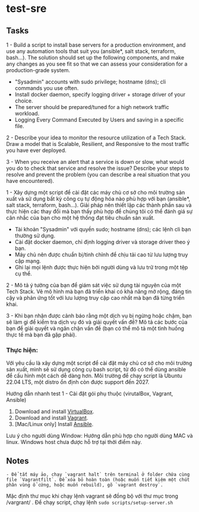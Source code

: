 # test-sre
## Tasks
1 - Build a script to install base servers for a production environment, and use any
automation tools that suit you (ansible*, salt stack, terraform, bash...). The solution should
set up the following components, and make any changes as you see fit so that we can
assess your consideration for a production-grade system.
- &quot;Sysadmin&quot; accounts with sudo privilege; hostname (dns); cli commands you use
often.
- Install docker daemon, specify logging driver + storage driver of your choice.
- The server should be prepared/tuned for a high network traffic workload.
- Logging Every Command Executed by Users and saving in a specific file.

2 - Describe your idea to monitor the resource utilization of a Tech Stack. Draw a model
that is Scalable, Resilient, and Responsive to the most traffic you have ever deployed.

3 - When you receive an alert that a service is down or slow, what would you do to check
that service and resolve the issue? Describe your steps to resolve and prevent the problem
(you can describe a real situation that you have encountered).

1 - Xây dựng một script để cài đặt các máy chủ cơ sở cho môi trường sản xuất và sử dụng bất kỳ công cụ tự động hóa nào phù hợp với bạn (ansible*, salt stack, terraform, bash…). Giải pháp nên thiết lập các thành phần sau và thực hiện các thay đổi mà bạn thấy phù hợp để chúng tôi có thể đánh giá sự cân nhắc của bạn cho một hệ thống đạt tiêu chuẩn sản xuất.

- Tài khoản "Sysadmin" với quyền sudo; hostname (dns); các lệnh cli bạn thường sử dụng.
- Cài đặt docker daemon, chỉ định logging driver và storage driver theo ý bạn.
- Máy chủ nên được chuẩn bị/tinh chỉnh để chịu tải cao từ lưu lượng truy cập mạng.
- Ghi lại mọi lệnh được thực hiện bởi người dùng và lưu trữ trong một tệp cụ thể.

2 - Mô tả ý tưởng của bạn để giám sát việc sử dụng tài nguyên của một Tech Stack. Vẽ mô hình mà bạn đã triển khai có khả năng mở rộng, đáng tin cậy và phản ứng tốt với lưu lượng truy cập cao nhất mà bạn đã từng triển khai.

3 - Khi bạn nhận được cảnh báo rằng một dịch vụ bị ngừng hoặc chậm, bạn sẽ làm gì để kiểm tra dịch vụ đó và giải quyết vấn đề? Mô tả các bước của bạn để giải quyết và ngăn chặn vấn đề (bạn có thể mô tả một tình huống thực tế mà bạn đã gặp phải).

### Thực hiện:

Với yêu cầu là xây dựng một script để cài đặt máy chủ cơ sở cho môi trường sản xuất, mình sẽ sử dụng công cụ bash script, từ đó có thể dùng ansible để cấu hình một cách dễ dàng hơn. 
Môi trường để chạy script là Ubuntu 22.04 LTS, một distro ổn định còn được support đến 2027. 


Hướng dẫn nhanh test
1 - Cài đặt gói phụ thuộc (virutalBox, Vagrant, Ansible)

  1. Download and install [VirtualBox](https://www.virtualbox.org/wiki/Downloads).
  2. Download and install [Vagrant](http://www.vagrantup.com/downloads.html).
  3. [Mac/Linux only] Install [Ansible](https://docs.ansible.com/ansible/latest/installation_guide/intro_installation.html).

Lưu ý cho người dùng Window: Hướng dẫn phù hợp cho người dùng MAC và linux. Windows host chưa được hỗ trợ tại thời điểm này. 

## Notes
    - Để tắt máy ảo, chạy `vagrant halt` trên terminal ở folder chứa cùng file `Vagrantfilt`. Để xóa bỏ hoàn toàn (hoặc muốn tiết kiệm một chút phân vùng ổ cứng, hoặc muốn rebuild), gõ `vagrant destroy`.

Mặc định thư mục khi chạy lệnh vagrant sẽ đồng bộ với thư mục trong /vargrant/ . Để chạy script, chạy lệnh `sudo scripts/setup-server.sh`